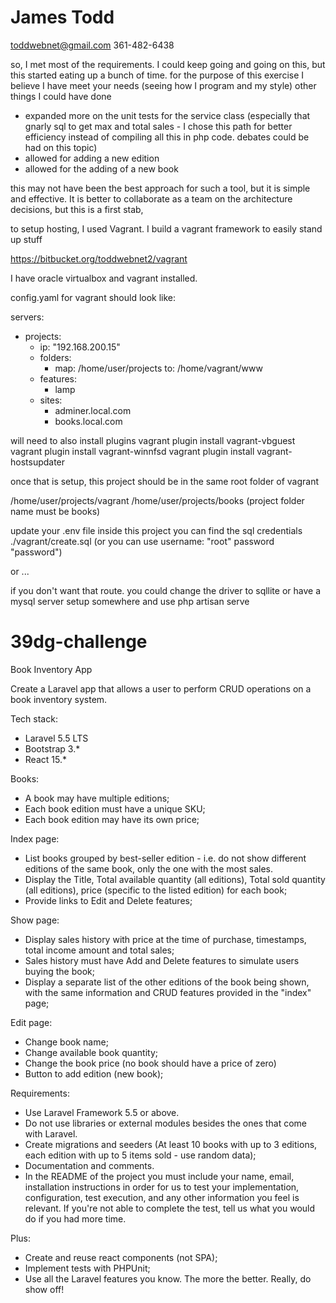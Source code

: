 # James Todd
toddwebnet@gmail.com
361-482-6438

so, I met most of the requirements.  I could keep going and going on this, but this started eating up a bunch of time.
for the purpose of this exercise I believe I have meet your needs (seeing how I program and my style)
other things I could have done
 - expanded more on the unit tests for the service class (especially that gnarly sql to get max and total sales - I chose this path for better efficiency instead of compiling all this in php code. debates could be had on this topic)
 - allowed for adding a new edition
 - allowed for the adding of a new book
 
 this may not have been the best approach for such a tool, but it is simple and effective.  It is better to collaborate as a team on the architecture decisions, but this is a first stab,

to setup hosting, I used Vagrant.  I build a vagrant framework to easily stand up stuff

https://bitbucket.org/toddwebnet2/vagrant

I have oracle virtualbox and vagrant installed.

config.yaml for vagrant should look like:

servers:
- projects:
  - ip: "192.168.200.15"
  - folders:
    - map: /home/user/projects
      to: /home/vagrant/www
  - features:
      - lamp      
  - sites:
      - adminer.local.com
      - books.local.com

will need to also install plugins
vagrant plugin install vagrant-vbguest
vagrant plugin install vagrant-winnfsd
vagrant plugin install vagrant-hostsupdater


once that is setup, this project should be in the same root folder of vagrant

/home/user/projects/vagrant
/home/user/projects/books
(project folder name must be books)


update your .env file
inside this project you can find the sql credentials
./vagrant/create.sql (or you can use username: "root" password "password")


or ... 

if you don't want that route. 
you could change the driver to sqllite or have a mysql server setup somewhere
and use
php artisan serve


# 39dg-challenge

Book Inventory App

Create a Laravel app that allows a user to perform CRUD operations on a book inventory system. 

Tech stack:

- Laravel 5.5 LTS
- Bootstrap 3.*
- React 15.*

Books:

- A book may have multiple editions;
- Each book edition must have a unique SKU;
- Each book edition may have its own price;

Index page:

- List books grouped by best-seller edition - i.e. do not show different editions of the same book, 
    only the one with the most sales.
- Display the Title, Total available quantity (all editions), Total sold quantity (all editions), 
    price (specific to the listed edition) for each book;
- Provide links to Edit and Delete features;

Show page:

- Display sales history with price at the time of purchase, timestamps, total income amount and total sales;
- Sales history must have Add and Delete features to simulate users buying the book;
- Display a separate list of the other editions of the book being shown, with the same information and CRUD features provided in the "index" page;

Edit page:

- Change book name;
- Change available book quantity;
- Change the book price (no book should have a price of zero)
- Button to add edition (new book);

Requirements:

- Use Laravel Framework 5.5 or above.
- Do not use libraries or external modules besides the ones that come 
  with Laravel. 
- Create migrations and seeders (At least 10 books with up to 3 editions, each edition with up to 5 items sold - use random data); 
- Documentation and comments. 
- In the README of the project you must include your name, email, 
  installation instructions in order for us to test your implementation,
  configuration, test execution, and any other information you feel is relevant.
  If you're not able to complete the test, tell us what you would do if you had more time.

Plus:

- Create and reuse react components (not SPA);
- Implement tests with PHPUnit;
- Use all the Laravel features you know. The more the better. Really, do show off!
